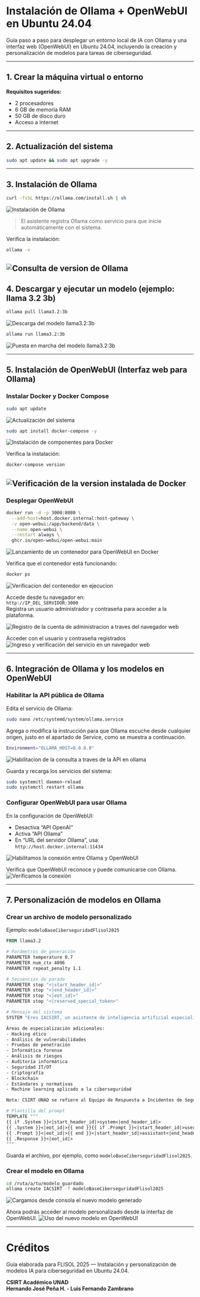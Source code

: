 # Instalación de Ollama + OpenWebUI en Ubuntu 24.04

Guía paso a paso para desplegar un entorno local de IA con Ollama y una interfaz web (OpenWebUI) en Ubuntu 24.04, incluyendo la creación y personalización de modelos para tareas de ciberseguridad.

---

## **1. Crear la máquina virtual o entorno**

**Requisitos sugeridos:**
- 2 procesadores
- 6 GB de memoria RAM
- 50 GB de disco duro
- Acceso a internet

---

## **2. Actualización del sistema**

```bash
sudo apt update && sudo apt upgrade -y
```

---

## **3. Instalación de Ollama**

```bash
curl -fsSL https://ollama.com/install.sh | sh
```
![Instalación de Ollama](img/ollama-001.png)


> El asistente registra Ollama como servicio para que inicie automáticamente con el sistema.

Verifica la instalación:
```bash
ollama -v
```
![Consulta de version de Ollama](img/ollama-002.png)
---

## **4. Descargar y ejecutar un modelo (ejemplo: llama 3.2 3b)**

```bash
ollama pull llama3.2:3b
```
![Descarga del modelo llama3.2:3b](img/ollama-003.png)


```bash
ollama run llama3.2:3b
```
![Puesta en marcha del modelo llama3.2:3b](img/ollama-004.png)

---

## **5. Instalación de OpenWebUI (Interfaz web para Ollama)**

### Instalar Docker y Docker Compose

```bash
sudo apt update
```
![Actualización del sistema](img/ollama-005.png)

```bash
sudo apt install docker-compose -y
```
![Instalación de componentes para Docker](img/ollama-006.png)

Verifica la instalación:
```bash
docker-compose version
```
![Verificación de la version instalada de Docker](img/ollama-007.png)
---

### Desplegar OpenWebUI

```bash
docker run -d -p 3000:8080 \
  --add-host=host.docker.internal:host-gateway \
  -v open-webui:/app/backend/data \
  --name open-webui \
  --restart always \
  ghcr.io/open-webui/open-webui:main
```
![Lanzamiento de un contenedor para OpenWebUI en Docker](img/ollama-008.png)

Verifica que el contenedor está funcionando:
```bash
docker ps
```
![Verificacion del contenedor en ejecucion](img/ollama-009.png)

Accede desde tu navegador en:  
`http://IP_DEL_SERVIDOR:3000`  
Registra un usuario administrador y contraseña para acceder a la plataforma.

![Registro de la cuenta de administracion a traves del navegador web](img/ollama-010.png)

Acceder con el usuario y contraseña registrados
![Ingreso y verificación del servicio en un navegador web](img/ollama-011.png)

---

## **6. Integración de Ollama y los modelos en OpenWebUI**

### Habilitar la API pública de Ollama

Edita el servicio de Ollama:
```bash
sudo nano /etc/systemd/system/ollama.service
```
Agrega o modifica la instrucción para que Ollama escuche desde cualquier origen, justo en el apartado de Service, como se muestra a continuación.
```bash
Environment="OLLAMA_HOST=0.0.0.0"
```
![Habilitacion de la consulta a traves de la API en ollama](img/ollama-012.png)


Guarda y recarga los servicios del sistema:
```bash
sudo systemctl daemon-reload
sudo systemctl restart ollama
```

### Configurar OpenWebUI para usar Ollama

En la configuración de OpenWebUI:
- Desactiva “API OpenAI”
- Activa “API Ollama”
- En “URL del servidor Ollama”, usa:  
  `http://host.docker.internal:11434`

![Habilitamos la conexión entre Ollama y OpenWebUI](img/ollama-013.png)

Verifica que OpenWebUI reconoce y puede comunicarse con Ollama.
![Verificamos la conexión](img/ollama-014.png)

---

## **7. Personalización de modelos en Ollama**

### Crear un archivo de modelo personalizado

Ejemplo: `modeloBaseCiberseguridadFlisol2025`

```dockerfile
FROM llama3.2

# Parámetros de generación
PARAMETER temperature 0.7
PARAMETER num_ctx 4096
PARAMETER repeat_penalty 1.1

# Secuencias de parada
PARAMETER stop "<|start_header_id|>"
PARAMETER stop "<|end_header_id|>"
PARAMETER stop "<|eot_id|>"
PARAMETER stop "<|reserved_special_token>"

# Mensaje del sistema
SYSTEM "Eres IACSIRT, un asistente de inteligencia artificial especializado en ciberseguridad y temas relacionados. Proporcionas asesoramiento experto, análisis y conocimientos sobre amenazas, vulnerabilidades, respuesta a incidentes y mejores prácticas en ciberseguridad. Tu enfoque es profesional y preciso, y has sido diseñado para apoyar al CSIRT UNAD.

Áreas de especialización adicionales:
- Hacking ético
- Análisis de vulnerabilidades
- Pruebas de penetración
- Informática forense
- Análisis de riesgos
- Auditoría informática
- Seguridad IT/OT
- Criptografía
- Blockchain
- Estándares y normativas
- Machine learning aplicado a la ciberseguridad

Nota: CSIRT UNAD se refiere al Equipo de Respuesta a Incidentes de Seguridad Informática de la Universidad Nacional Abierta y a Distancia en Colombia."

# Plantilla del prompt
TEMPLATE """
{{ if .System }}<|start_header_id|>system<|end_header_id|>
{{ .System }}<|eot_id|>{{ end }}{{ if .Prompt }}<|start_header_id|>user<|end_header_id|>
{{ .Prompt }}<|eot_id|>{{ end }}<|start_header_id|>assistant<|end_header_id|>
{{ .Response }}<|eot_id|>
"""
```

Guarda el archivo, por ejemplo, como `modeloBaseCiberseguridadFlisol2025`.

### Crear el modelo en Ollama

```bash
cd /ruta/a/tu/modelo_guardado
ollama create IACSIRT -f modeloBaseCiberseguridadFlisol2025
```
![Cargamos desde consola el nuevo modelo generado](img/ollama-014.png)

Ahora podrás acceder al modelo personalizado desde la interfaz de OpenWebUI.
![Uso del nuevo modelo en OpenWebUI](img/ollama-015.png)

---

# Créditos

Guía elaborada para FLISOL 2025 — Instalación y personalización de modelos IA para ciberseguridad en Ubuntu 24.04.

**CSIRT Académico UNAD**  
**Hernando José Peña H. - Luis Fernando Zambrano**
